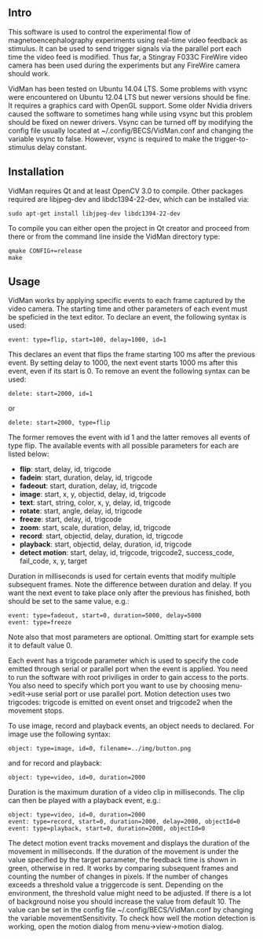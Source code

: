 ## Intro

This software is used to control the experimental flow of
magnetoencephalography experiments using real-time video feedback as stimulus.
It can be used to send trigger signals via the parallel port each time the
video feed is modified. Thus far, a Stingray F033C FireWire video camera has
been used during the experiments but any FireWire camera should work.

VidMan has been tested on Ubuntu 14.04 LTS. Some problems with vsync were
encountered on Ubuntu 12.04 LTS but newer versions should be fine. It 
requires a graphics card with OpenGL support. Some older Nvidia drivers caused
the software to sometimes hang while using vsync but this problem should be
fixed on newer drivers. Vsync can be turned off by modifying the config file
usually located at ~/.config/BECS/VidMan.conf and changing the variable vsync
to false. However, vsync is required to make the trigger-to-stimulus delay
constant.

## Installation

VidMan requires Qt and at least OpenCV 3.0 to compile. Other packages required
are libjpeg-dev and libdc1394-22-dev, which can be installed via:

	sudo apt-get install libjpeg-dev libdc1394-22-dev 

To compile you can either open the project in Qt creator and proceed from there
or from the command line inside the VidMan directory type:

	qmake CONFIG+=release
	make

## Usage

VidMan works by applying specific events to each frame captured by the video
camera. The starting time and other parameters of each event must be speficied
in the text editor. To declare an event, the following syntax is used:

	event: type=flip, start=100, delay=1000, id=1

This declares an event that flips the frame starting 100 ms after the previous
event. By setting delay to 1000, the next event starts 1000 ms after this event,
even if its start is 0. To remove an event the following syntax can be used:

    delete: start=2000, id=1

or

	delete: start=2000, type=flip

The former removes the event with id 1 and the latter removes all events of type
flip. The available events with all possible parameters for each
are listed below:

* **flip**: start, delay, id, trigcode
* **fadein**: start, duration, delay, id, trigcode
* **fadeout**: start, duration, delay, id, trigcode
* **image**: start, x, y, objectid, delay, id, trigcode
* **text**: start, string, color, x, y, delay, id, trigcode
* **rotate**: start, angle, delay, id, trigcode
* **freeze**: start, delay, id, trigcode
* **zoom**: start, scale, duration, delay, id, trigcode
* **record**: start, objectid, delay, duration, id, trigcode
* **playback**: start, objectid, delay, duration, id, trigcode
* **detect motion**: start, delay, id, trigcode, trigcode2, success_code, fail_code, x, y, target

Duration in milliseconds is used for certain events that modify multiple
subsequent frames. Note the difference between duration and delay. If you want
the next event to take place only after the previous has finished, both should
be set to the same value, e.g.:

	event: type=fadeout, start=0, duration=5000, delay=5000
    event: type=freeze

Note also that most parameters are optional. Omitting start for example sets it
to default value 0. 

Each event has a trigcode parameter which is used to specify the code emitted
through serial or parallel port when the event is applied. You need to run the
software with root priviliges in order to gain access to the ports. You also
need to specify which port you want to use by choosing menu->edit->use serial
port or use parallel port. Motion detection uses two trigcodes: trigcode is
emitted on event onset and trigcode2 when the movement stops.

To use image, record and playback events, an object needs to declared. For image
use the following syntax:

	object: type=image, id=0, filename=../img/button.png

and for record and playback:

	object: type=video, id=0, duration=2000 

Duration is the maximum duration of a video clip in milliseconds. The clip can
then be played with a playback event, e.g.:

	object: type=video, id=0, duration=2000 
	event: type=record, start=0, duration=2000, delay=2000, objectId=0 
	event: type=playback, start=0, duration=2000, objectId=0
     

The detect motion event tracks movement and displays the duration of the
movement in milliseconds. If the duration of the movement is under the value
specified by the target parameter, the feedback time is shown in green,
otherwise in red. It works by comparing subsequent frames and counting the
number of changes in pixels. If the number of changes exceeds a threshold value
a triggercode is sent. Depending on the environment, the threshold value might
need to be adjusted. If there is a lot of background noise you should increase
the value from default 10. The value can be set in the config file
~/.config/BECS/VidMan.conf by changing the variable movementSensitivity. To
check how well the motion detection is working, open the motion dialog from
menu->view->motion dialog.
